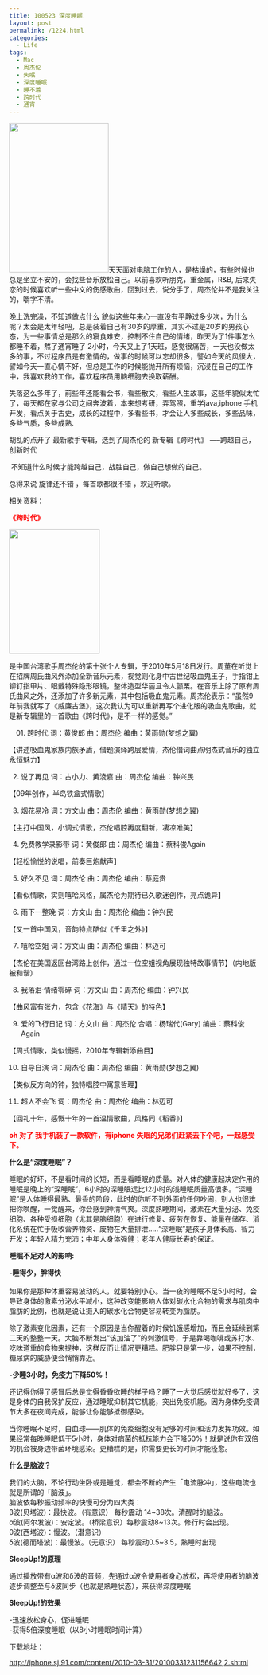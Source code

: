 ```yaml
---
title: 100523 深度睡眠
layout: post
permalink: /1224.html
categories:
  - Life
tags:
  - Mac
  - 周杰伦
  - 失眠
  - 深度睡眠
  - 睡不着
  - 跨时代
  - 通宵
---
```

[][1][<img class="aligncenter size-medium wp-image-1225" title="sm" src="http://www.80aj.com/wp-content/uploads/2010/05/sm-200x300.jpg" alt="" width="200" height="300" />][2]天天面对电脑工作的人，是枯燥的，有些时候也总是坐立不安的，会找些音乐放松自己。以前喜欢听朋克，重金属，R&B, 后来失恋的时候喜欢听一些中文的伤感歌曲，回到过去，说分手了，周杰伦并不是我关注的，嚼字不清。

晚上洗完澡，不知道做点什么 貌似这些年来心一直没有平静过多少次，为什么呢？太会是太年轻吧，总是装着自己有30岁的厚重，其实不过是20岁的男孩心态，为一些事情总是那么的寝食难安，控制不住自己的情绪，昨天为了1件事怎么都睡不着，熬了通宵睡了 2小时，今天又上了1天班，感觉很痛苦，一天也没做太多的事，不过程序员是有激情的，做事的时候可以忘却很多，譬如今天的风很大，譬如今天一直心情不好，但总是工作的时候能抛开所有烦恼，沉浸在自己的工作中，我喜欢我的工作，喜欢程序员用脑细胞去换取薪酬。

失落这么多年了，前些年还能看会书，看些散文，看些人生故事，这些年貌似太忙了，每天都在家与公司之间奔波着，本来想考研，弄驾照，重学java,iphone 手机开发，看点关于古史，成长的过程中，多看些书，才会让人多些成长，多些品味，多些气质，多些成熟.

胡乱的点开了 最新歌手专辑，选到了周杰伦的 新专辑《跨时代》 &#8212;&#8211;跨越自己，创新时代

 不知道什么时候才能跨越自己，战胜自己，做自己想做的自己。

总得来说 旋律还不错 ，每首歌都很不错 ，欢迎听歌。

相关资料：

<span style="color: #ff0000;"><strong>《跨时代》</strong></span>

<span style="color: #ff0000;"><img title="img_4" src="http://www.80aj.com/wp-content/uploads/2010/05/img_4.jpg" alt="" width="182" height="250" /></span>

是中国台湾歌手周杰伦的第十张个人专辑，于2010年5月18日发行。周董在听觉上在招牌周氏曲风外添加全新音乐元素，视觉则化身中古世纪吸血鬼王子，手指钳上铆钉指甲片、眼戴特殊隐形眼镜，整体造型华丽且令人颤栗。在音乐上除了原有周氏曲风之外，还添加了许多新元素，其中包括吸血鬼元素。周杰伦表示：“虽然9年前我就写了《威廉古堡》，这次我认为可以重新再写个进化版的吸血鬼歌曲，就是新专辑里的一首歌曲《跨时代》，是不一样的感觉。”

　01. 跨时代 词：黄俊郎 曲：周杰伦 编曲：黄雨勋(梦想之翼) 　　

【讲述吸血鬼家族内族矛盾，借题演绎跨层爱情，杰伦借词曲点明杰式音乐的独立永恒魅力】 　　

02. 说了再见 词：古小力、黄淩嘉 曲：周杰伦 编曲：钟兴民 　　

【09年创作，半岛铁盒式情歌】 　　

03. 烟花易冷 词：方文山 曲：周杰伦 编曲：黄雨勋(梦想之翼) 　　

【主打中国风，小调式情歌，杰伦唱腔再度翻新，凄凉唯美】 　　

04. 免费教学录影带 词：黄俊郎 曲：周杰伦 编曲：蔡科俊Again 　　

【轻松愉悦的说唱，前奏巨炮献声】 　　

05. 好久不见 词：周杰伦 曲：周杰伦 编曲：蔡庭贵 　　

【看似情歌，实则嘻哈风格，属杰伦为期待已久歌迷创作，亮点诡异】 　　

06. 雨下一整晚 词：方文山 曲：周杰伦 编曲：钟兴民 　　

【又一首中国风，音韵特点酷似《千里之外》】 　　

07. 嘻哈空姐 词：方文山 曲：周杰伦 编曲：林迈可 　　

【杰伦在美国返回台湾路上创作，通过一位空姐视角展现独特故事情节】（内地版被和谐） 　　

08. 我落泪·情绪零碎 词：方文山 曲：周杰伦 编曲：钟兴民 　　

【曲风富有张力，包含《花海》与《晴天》的特色】 　　

09. 爱的飞行日记 词：方文山 曲：周杰伦 合唱：杨瑞代(Gary) 编曲：蔡科俊Again 　　

【周式情歌，类似慢摇，2010年专辑新添曲目】 　　

10. 自导自演 词：周杰伦 曲：周杰伦 编曲：黄雨勋(梦想之翼) 　　

【类似反方向的钟，独特唱腔中寓意哲理】 　　

11. 超人不会飞 词：周杰伦 曲：周杰伦 编曲：林迈可 　　

【回礼十年，感慨十年的一首温情歌曲，风格同《稻香》】

<span style="color: #ff0000;"><strong>oh 对了 我手机装了一款软件，有iphone 失眠的兄弟们赶紧去下个吧，一起感受下。</strong></span>

**什么是“深度睡眠”？**

睡眠的好坏，不是看时间的长短，而是看睡眠的质量。对人体的健康起决定作用的睡眠是晚上的“深睡眠”，6小时的深睡眠远比12小时的浅睡眠质量高很多。“深睡眠”是人体睡得最熟、最香的阶段，此时的你听不到外面的任何吵闹，别人也很难把你唤醒，一觉醒来，你会感到神清气爽。深度熟睡期间，激素在大量分泌、免疫细胞、各种受损细胞（尤其是脑细胞）在进行修复、疲劳在恢复、能量在储存、消化系统在忙于吸收营养物资、废物在大量排泄&#8230;..“深睡眠”是孩子身体长高、智力开发；年轻人精力充沛；中年人身体强健；老年人健康长寿的保证。

**睡眠不足对人的影响:**

**-睡得少，胖得快**  
   
如果你是那种体重容易波动的人，就要特别小心。当一夜的睡眠不足5小时时，会导致身体的激素分泌水平减小，这种改变能影响人体对碳水化合物的需求与肌肉中脂肪的比例，也就是说让摄入的碳水化合物更容易转变为脂肪。

除了激素变化因素，还有一个原因是当你醒着的时候饥饿感增加，而且会延续到第二天的整整一天。大脑不断发出“该加油了”的刺激信号，于是靠喝咖啡或苏打水、吃味道重的食物来提神，这样反而让情况更糟糕。肥胖只是第一步，如果不控制，糖尿病的威胁便会悄悄靠近。

**-少睡3小时，免疫力下降50%！**

还记得你得了感冒后总是觉得昏昏欲睡的样子吗？睡了一大觉后感觉就好多了，这是身体的自我保护反应，通过睡眠抑制其它机能，突出免疫机能。因为身体免疫调节大多在夜间完成，能够让你能够抵御感染。

当你睡眠不足时，白血球——肌体的免疫细胞没有足够的时间和活力发挥功效。如果经常每晚睡眠低于5小时，身体对病菌的抵抗能力会下降50%！就是说你有双倍的机会被身边带菌环境感染。更糟糕的是，你需要更长的时间才能痊愈。

**什么是脑波？**

我们的大脑，不论行动坐卧或是睡觉，都会不断的产生「电流脉冲」，这些电流也就是所谓的「脑波」。  
脑波依每秒振动频率的快慢可分为四大类：  
β波(贝塔波)：最快波。（有意识） 每秒震动 14~38次。清醒时的脑波。  
α波(阿尔发波)：安定波。（桥梁意识）每秒震动8~13次。修行时会出现。  
θ波(西塔波)：慢波。（潜意识）  
δ波(德而塔波)：最慢波。（无意识） 每秒震动0.5~3.5，熟睡时出现

**SleepUp!的原理**

通过播放带有α波和δ波的音频，先通过α波令使用者身心放松，再将使用者的脑波逐步调整至与δ波同步（也就是熟睡状态），来获得深度睡眠

**SleepUp!的效果**

-迅速放松身心，促进睡眠  
-获得5倍深度睡眠（以8小时睡眠时间计算）

下载地址：

<http://iphone.sj.91.com/content/2010-03-31/20100331231156642,2.shtml>

 [1]: http://www.80aj.com/wp-content/uploads/2010/05/img_4.jpg
 [2]: http://www.80aj.com/wp-content/uploads/2010/05/sm.jpg